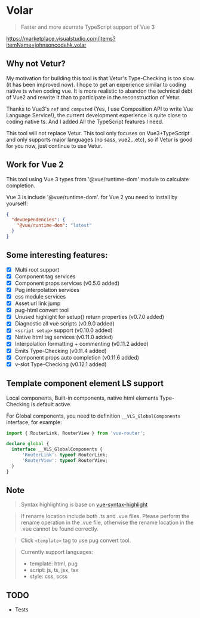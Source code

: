 # Volar

> Faster and more acurrate TypeScript support of Vue 3

https://marketplace.visualstudio.com/items?itemName=johnsoncodehk.volar

## Why not Vetur?

My motivation for building this tool is that Vetur's Type-Checking is too slow (it has been improved now). I hope to get an experience similar to coding native ts when coding vue. It is more realistic to abandon the technical debt of Vue2 and rewrite it than to participate in the reconstruction of Vetur.

Thanks to Vue3's `ref` and `computed` (Yes, I use Composition API to write Vue Language Service!), the current development experience is quite close to coding native ts. And I added All the TypeScript features I need.

This tool will not replace Vetur. This tool only focuses on Vue3+TypeScript and only supports major languages (no sass, vue2...etc), so if Vetur is good for you now, just continue to use Vetur.

## Work for Vue 2

This tool using Vue 3 types from '@vue/runtime-dom' module to calculate completion.

Vue 3 is include '@vue/runtime-dom'. for Vue 2 you need to install by yourself:

```json
{
  "devDependencies": {
    "@vue/runtime-dom": "latest"
  }
}
```

## Some interesting features:

- [x] Multi root support
- [x] Component tag services
- [x] Component props services (v0.5.0 added)
- [x] Pug interpolation services
- [x] css module services
- [x] Asset url link jump
- [x] pug-html convert tool
- [x] Unused highlight for setup() return properties (v0.7.0 added)
- [x] Diagnostic all vue scripts (v0.9.0 added)
- [x] `<script setup>` support (v0.10.0 added)
- [x] Native html tag services (v0.11.0 added)
- [x] Interpolation formatting + commenting (v0.11.2 added)
- [x] Emits Type-Checking (v0.11.4 added)
- [x] Component props auto completion (v0.11.6 added)
- [x] v-slot Type-Checking (v0.12.1 added)

## Template component element LS support

Local components, Built-in components, native html elements Type-Checking is default active.

For Global components, you need to definition `__VLS_GlobalComponents` interface, for example:

```typescript
import { RouterLink, RouterView } from 'vue-router';

declare global {
  interface __VLS_GlobalComponents {
      'RouterLink': typeof RouterLink;
      'RouterView': typeof RouterView;
  }
}
```

## Note

> Syntax highlighting is base on [vue-syntax-highlight](https://github.com/vuejs/vue-syntax-highlight)

> If rename location include both .ts and .vue files. Please perform the rename operation in the .vue file, otherwise the rename location in the .vue cannot be found correctly.

> Click `<template>` tag to use pug convert tool.

> Currently support languages:
> - template: html, pug
> - script: js, ts, jsx, tsx
> - style: css, scss

## TODO

- Tests
